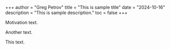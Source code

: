 +++
author = "Greg Petrov"
title = "This is sample title"
date = "2024-10-16"
description = "This is sample description."
toc = false
+++

Motivation text.

Another text.

This text.
